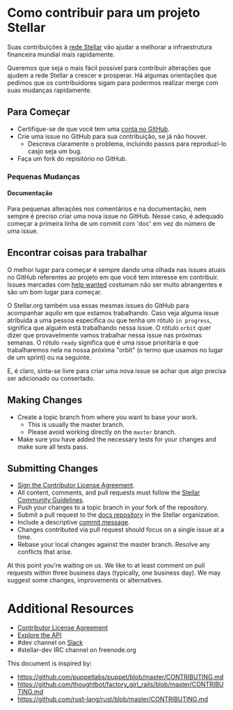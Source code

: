 # Como contribuir para um projeto Stellar

Suas contribuições à [rede Stellar](https://www.stellar.org/) vão ajudar a melhorar a infraestrutura financeira mundial mais rapidamente.

Queremos que seja o mais fácil possível para contribuir alterações que ajudem a rede Stellar a crescer e prosperar. Há algumas orientações que pedimos que os contribuidores sigam para podermos realizar merge com suas mudanças rapidamente.

## Para Começar

* Certifique-se de que você tem uma [conta no GitHub](https://github.com/signup/free).
* Crie uma issue no GitHub para sua contribuição, se já não houver.
  * Descreva claramente o problema, incluindo passos para reproduzí-lo casjo seja um bug.
* Faça um fork do repisitório no GitHub.

### Pequenas Mudanças

#### Documentação

Para pequenas alterações nos comentários e na documentação, nem sempre é preciso criar uma nova issue no GitHub. Nesse caso, é adequado começar a primeira linha de um commit com 'doc' em vez do número de uma issue.

## Encontrar coisas para trabalhar

O melhor lugar para começar é sempre dando uma olhada nas issues atuais no GitHub referentes ao projeto em que você tem interesse em contribuir. Issues marcadas com [help wanted](https://github.com/issues?q=is%3Aopen+is%3Aissue+user%3Astellar+label%3A%22help+wanted%22) costumam não ser muito abrangentes e são um bom lugar para começar.

O Stellar.org também usa essas mesmas issues do GitHub para acompanhar aquilo em que estamos trabalhando. Caso veja alguma issue atribuída a uma pessoa específica ou que tenha um rótulo `in progress`, significa que alguém está trabalhando nessa issue. O rótulo `orbit` quer dizer que provavelmente vamos trabalhar nessa issue nas próximas semanas. O rótulo `ready` significa que é uma issue prioritária e que trabalharemos nela na nossa próxima "orbit" (o termo que usamos no lugar de um sprint) ou na seguinte.

 E, é claro, sinta-se livre para criar uma nova issue se achar que algo precisa ser adicionado ou consertado.

## Making Changes

* Create a topic branch from where you want to base your work.
  * This is usually the master branch.
  * Please avoid working directly on the `master` branch.
* Make sure you have added the necessary tests for your changes and make sure all tests pass.

## Submitting Changes

* [Sign the Contributor License Agreement](https://docs.google.com/forms/d/1g7EF6PERciwn7zfmfke5Sir2n10yddGGSXyZsq98tVY/viewform?usp=send_form).
* All content, comments, and pull requests must follow the [Stellar Community Guidelines](https://www.stellar.org/community-guidelines/).
* Push your changes to a topic branch in your fork of the repository.
* Submit a pull request to the [docs repository](https://github.com/stellar/docs) in the Stellar organization.
 * Include a descriptive [commit message](https://github.com/erlang/otp/wiki/Writing-good-commit-messages).
 * Changes contributed via pull request should focus on a single issue at a time.
 * Rebase your local changes against the master branch. Resolve any conflicts that arise.

At this point you're waiting on us. We like to at least comment on pull requests within three
business days (typically, one business day). We may suggest some changes, improvements or alternatives.

# Additional Resources

* [Contributor License Agreement](https://docs.google.com/forms/d/1g7EF6PERciwn7zfmfke5Sir2n10yddGGSXyZsq98tVY/viewform?usp=send_form)
* [Explore the API](https://www.stellar.org/developers/reference/)
* #dev channel on [Slack](http://slack.stellar.org)
* #stellar-dev IRC channel on freenode.org

This document is inspired by:

* https://github.com/puppetlabs/puppet/blob/master/CONTRIBUTING.md
* https://github.com/thoughtbot/factory_girl_rails/blob/master/CONTRIBUTING.md
* https://github.com/rust-lang/rust/blob/master/CONTRIBUTING.md

